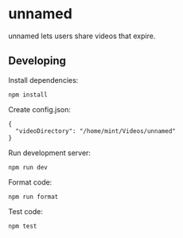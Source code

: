 # unnamed

unnamed lets users share videos that expire.

## Developing

Install dependencies:

    npm install

Create config.json:

```
{
  "videoDirectory": "/home/mint/Videos/unnamed"
}
```

Run development server:

    npm run dev

Format code:

    npm run format

Test code:

    npm test

